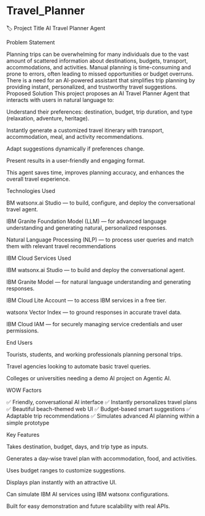# Travel_Planner

🏷 Project Title
AI Travel Planner Agent

Problem Statement

Planning trips can be overwhelming for many individuals due to the vast amount of scattered information about destinations, budgets, transport, accommodations, and activities. Manual planning is time-consuming and prone to errors, often leading to missed opportunities or budget overruns. There is a need for an AI-powered assistant that simplifies trip planning by providing instant, personalized, and trustworthy travel suggestions.
 Proposed Solution
This project proposes an AI Travel Planner Agent that interacts with users in natural language to:

Understand their preferences: destination, budget, trip duration, and type (relaxation, adventure, heritage).

Instantly generate a customized travel itinerary with transport, accommodation, meal, and activity recommendations.

Adapt suggestions dynamically if preferences change.

Present results in a user-friendly and engaging format.

This agent saves time, improves planning accuracy, and enhances the overall travel experience.

Technologies Used

BM watsonx.ai Studio — to build, configure, and deploy the conversational travel agent.

IBM Granite Foundation Model (LLM) — for advanced language understanding and generating natural, personalized responses.

Natural Language Processing (NLP) — to process user queries and match them with relevant travel recommendations

IBM Cloud Services Used

IBM watsonx.ai Studio — to build and deploy the conversational agent.

IBM Granite Model — for natural language understanding and generating responses.

IBM Cloud Lite Account — to access IBM services in a free tier.

watsonx Vector Index — to ground responses in accurate travel data.

IBM Cloud IAM — for securely managing service credentials and user permissions.

End Users

Tourists, students, and working professionals planning personal trips.

Travel agencies looking to automate basic travel queries.

Colleges or universities needing a demo AI project on Agentic AI.

 WOW Factors
 
✅ Friendly, conversational AI interface
✅ Instantly personalizes travel plans
✅ Beautiful beach-themed web UI
✅ Budget-based smart suggestions
✅ Adaptable trip recommendations
✅ Simulates advanced AI planning within a simple prototype

Key Features

Takes destination, budget, days, and trip type as inputs.

Generates a day-wise travel plan with accommodation, food, and activities.

Uses budget ranges to customize suggestions.

Displays plan instantly with an attractive UI.

Can simulate IBM AI services using IBM watsonx configurations.

Built for easy demonstration and future scalability with real APIs.
